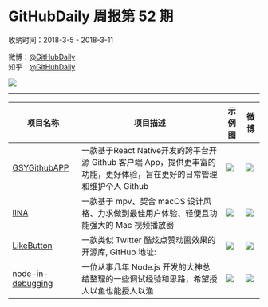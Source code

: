 # GitHubDaily 周报第 52 期

收纳时间：2018-3-5 - 2018-3-11

微博：[@GitHubDaily](https://weibo.com/GitHubDaily)    
知乎：[@GitHubDaily](https://www.zhihu.com/people/githubdaily)

![](https://raw.githubusercontent.com/GitHubDaily/GitHubDaily/master/assets/weixin.png)

---

项目名称 | 项目描述 | 示例图 | 微博
--- | --- | --- | ---
[GSYGithubAPP](status.github_url) | 一款基于React Native开发的跨平台开源 Github 客户端 App，提供更丰富的功能，更好体验，旨在更好的日常管理和维护个人 Github | ![](http://wx2.sinaimg.cn/large/006fiYtfly1fp3kq482a6j30xr190qem.jpg) | [![](https://raw.githubusercontent.com/GitHubDaily/GitHubDaily/master/assets/sina_logo.png)](https://weibo.com/5722964389/G6nBWa38A)
[IINA](status.github_url) | 一款基于 mpv、契合 macOS 设计风格、力求做到最佳用户体验、轻便且功能强大的 Mac 视频播放器 | ![](http://wx1.sinaimg.cn/large/006fiYtfly1fp3gxd6swkj31kw0vqn6n.jpg) | [![](https://raw.githubusercontent.com/GitHubDaily/GitHubDaily/master/assets/sina_logo.png)](https://weibo.com/5722964389/G6ebrBhfG)
[LikeButton](status.github_url) | 一款类似 Twitter 酷炫点赞动画效果的开源库, GitHub 地址: | ![](http://wx2.sinaimg.cn/large/006fiYtfgy1fp3cgplzj3g30e80pab29.gif) | [![](https://raw.githubusercontent.com/GitHubDaily/GitHubDaily/master/assets/sina_logo.png)](https://weibo.com/5722964389/G69s2ucQX)
[node-in-debugging](status.github_url) | 一位从事几年 Node.js 开发的大神总结整理的一些调试经验和思路，希望授人以鱼也能授人以渔 | ![](http://wx1.sinaimg.cn/large/006fiYtfly1foxpslhxr9j31hi1seahj.jpg) | [![](https://raw.githubusercontent.com/GitHubDaily/GitHubDaily/master/assets/sina_logo.png)](https://weibo.com/5722964389/G5VkrEkjs)
